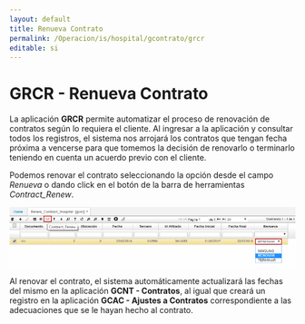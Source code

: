 ```yaml
---
layout: default
title: Renueva Contrato
permalink: /Operacion/is/hospital/gcontrato/grcr
editable: si
---
```


# GRCR - Renueva Contrato

La aplicación **GRCR** permite automatizar el proceso de renovación de contratos según lo requiera el cliente. Al ingresar a la aplicación y consultar todos los registros, el sistema nos arrojará los contratos que tengan fecha próxima a vencerse para que tomemos la decisión de renovarlo o terminarlo teniendo en cuenta un acuerdo previo con el cliente.  

Podemos renovar el contrato seleccionando la opción desde el campo _Renueva_ o dando click en el botón de la barra de herramientas _Contract_Renew_.  

![](gcrc.png)

Al renovar el contrato, el sistema automáticamente actualizará las fechas del mismo en la aplicación **GCNT - Contratos**, al igual que creará un registro en la aplicación **GCAC - Ajustes a Contratos** correspondiente a las adecuaciones que se le hayan hecho al contrato.  
